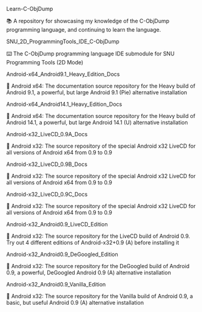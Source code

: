 
Learn-C-ObjDump

📚️ A repository for showcasing my knowledge of the C-ObjDump programming language, and continuing to learn the language. 

SNU_2D_ProgrammingTools_IDE_C-ObjDump

⌨️ The C-ObjDump programming language IDE submodule for SNU Programming Tools (2D Mode)

Android-x64_Android9.1_Heavy_Edition_Docs

🤖️ Android x64: The documentation source repository for the Heavy build of Android 9.1, a powerful, but large Android 9.1 (Pie) alternative installation

Android-x64_Android14.1_Heavy_Edition_Docs

🤖️ Android x64: The documentation source repository for the Heavy build of Android 14.1, a powerful, but large Android 14.1 (U) alternative installation

Android-x32_LiveCD_0.9A_Docs

🤖️ Android x32: The source repository of the special Android x32 LiveCD for all versions of Android x64 from 0.9 to 0.9

Android-x32_LiveCD_0.9B_Docs

🤖️ Android x32: The source repository of the special Android x32 LiveCD for all versions of Android x64 from 0.9 to 0.9

Android-x32_LiveCD_0.9C_Docs

🤖️ Android x32: The source repository of the special Android x32 LiveCD for all versions of Android x64 from 0.9 to 0.9

Android-x32_Android0.9_LiveCD_Edition

🤖️ Android x32: The source repository for the LiveCD build of Android 0.9. Try out 4 different editions of Android-x32+0.9 (A) before installing it 

Android-x32_Android0.9_DeGoogled_Edition

🤖️ Android x32: The source repository for the DeGoogled build of Android 0.9, a powerful, DeGoogled Android 0.9 (A) alternative installation 

Android-x32_Android0.9_Vanilla_Edition

🤖️ Android x32: The source repository for the Vanilla build of Android 0.9, a basic, but useful Android 0.9 (A) alternative installation

